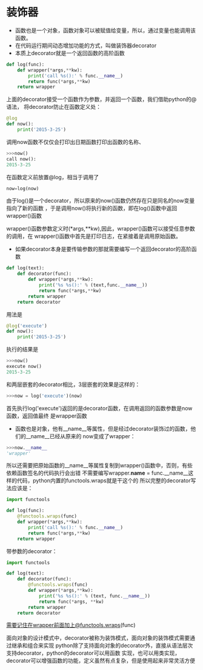 # 装饰器
* 函数也是一个对象，函数对象可以被赋值给变量，所以，通过变量也能调用该函数。
* 在代码运行期间动态增加功能的方式，叫做装饰器decorator
* 本质上decorator就是一个返回函数的高阶函数
```python
def log(func):
    def wrapper(*args,**kw):
        print('call %s():' % func.__name__)
        return func(*args,**kw)
    return wrapper
```
上面的decorator接受一个函数作为参数，并返回一个函数，我们借助python的@语法，
将decorator防止在函数定义处：
```python
@log
def now():
    print('2015-3-25')
```
调用now函数不仅仅会打印出日期函数打印出函数的名称、
```python
>>>now()
call now():
2015-3-25
```
在函数定义前放置@log，相当于调用了
```python
now=log(now)
```
由于log()是一个decorator，所以原来的now()函数仍然存在只是同名的now变量指向了新的函数
，于是调用now()将执行新的函数，即在log()函数中返回wrapper()函数

wrapper()函数参数定义时(*args,**kw),因此，wrapper()函数可以接受任意参数的调用，在
wrapper()函数中首先是打印日志，在紧接着是调用原始函数。

* 如果decorator本身是要传输参数的那就需要编写一个返回decorator的高阶函数
```python
def log(text):
    def decorator(func):
        def wrapper(*args,**kw):
            print('%s %s():' % (text,func.__name__))
            return func(*args,**kw)
        return wrapper
    return decorator
```
用法是
```python
@log('execute')
def now():
    print('2015-3-25')
```
执行的结果是
```python
>>>now()
execute now()
2015-3-25
```
和两层嵌套的decorator相比，3层嵌套的效果是这样的：
```python
>>>now = log('execute')(now)
```
首先执行log('execute')返回的是decorator函数，在调用返回的函数参数是now函数，返回值最终
是wrapper函数

* 函数也是对象，他有__name__等属性，但是经过decorator装饰过的函数，他们的__name__已经从原来的
now变成了wrapper：
```python
>>>now.__name__
'wrapper'
```
所以还需要把原始函数的__name__等属性复制到wrapper()函数中，否则，有些依赖函数签名的代码执行会出错
不需要编写wrapper.__name__ = func.__name__这样的代码，python内置的functools.wraps就是干这个的
所以完整的decorator写法应该是：
```python
import functools

def log(func):
    @functools.wraps(func)
    def wrapper(*args,**kw):
        print('call %s():' % func.__name__)
        return func(*args,**kw)
    return wrapper
```
带参数的decorator：
```python
import functools

def log(text):
    def decorator(func):
        @functools.wraps(func)
        def wrapper(*args,**kw):
            print('%s %s():' % (text, func.__name__))
            return func(*args, **kw)
        return wrapper
    return decorator
```
需要记住在wrapper前面加上@functools.wraps(func)

面向对象的设计模式中，decorator被称为装饰模式，面向对象的装饰模式需要通过继承和组合来实现
python除了支持面向对象的decorator外，直接从语法层次支持decorator，python的decorator可以用函数
实现，也可以用类实现，decorator可以增强函数的功能，定义虽然有点复杂，但是使用起来非常灵活方便














